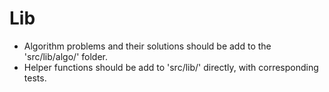 # Lib

- Algorithm problems and their solutions should be add to the 'src/lib/algo/'
  folder.
- Helper functions should be add to 'src/lib/' directly, with corresponding
  tests.
